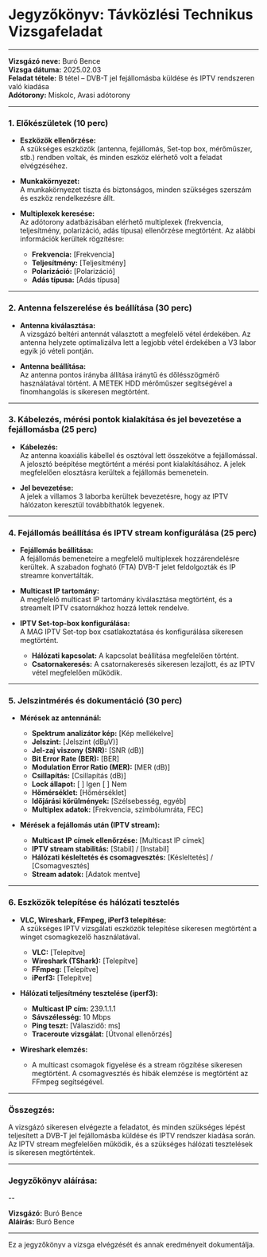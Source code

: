 # Jegyzőkönyv: Távközlési Technikus Vizsgafeladat

---

**Vizsgázó neve:** Buró Bence  
**Vizsga dátuma:** 2025.02.03  
**Feladat tétele:** B tétel – DVB-T jel fejállomásba küldése és IPTV rendszeren való kiadása  
**Adótorony:** Miskolc, Avasi adótorony  

---

### 1. Előkészületek (10 perc)

- **Eszközök ellenőrzése:**  
  A szükséges eszközök (antenna, fejállomás, Set-top box, mérőműszer, stb.) rendben voltak, és minden eszköz elérhető volt a feladat elvégzéséhez.  

- **Munkakörnyezet:**  
  A munkakörnyezet tiszta és biztonságos, minden szükséges szerszám és eszköz rendelkezésre állt.

- **Multiplexek keresése:**  
  Az adótorony adatbázisában elérhető multiplexek (frekvencia, teljesítmény, polarizáció, adás típusa) ellenőrzése megtörtént. Az alábbi információk kerültek rögzítésre:  
  - **Frekvencia:** [Frekvencia]  
  - **Teljesítmény:** [Teljesítmény]  
  - **Polarizáció:** [Polarizáció]  
  - **Adás típusa:** [Adás típusa]  

---

### 2. Antenna felszerelése és beállítása (30 perc)

- **Antenna kiválasztása:**  
  A vizsgázó beltéri antennát választott a megfelelő vétel érdekében. Az antenna helyzete optimalizálva lett a legjobb vétel érdekében a V3 labor egyik jó vételi pontján.

- **Antenna beállítása:**  
  Az antenna pontos irányba állítása iránytű és dőlésszögmérő használatával történt. A METEK HDD mérőműszer segítségével a finomhangolás is sikeresen megtörtént.

---

### 3. Kábelezés, mérési pontok kialakítása és jel bevezetése a fejállomásba (25 perc)

- **Kábelezés:**  
  Az antenna koaxiális kábellel és osztóval lett összekötve a fejállomással. A jelosztó beépítése megtörtént a mérési pont kialakításához. A jelek megfelelően elosztásra kerültek a fejállomás bemenetein.

- **Jel bevezetése:**  
  A jelek a villamos 3 laborba kerültek bevezetésre, hogy az IPTV hálózaton keresztül továbbíthatók legyenek.

---

### 4. Fejállomás beállítása és IPTV stream konfigurálása (25 perc)

- **Fejállomás beállítása:**  
  A fejállomás bemeneteire a megfelelő multiplexek hozzárendelésre kerültek. A szabadon fogható (FTA) DVB-T jelet feldolgozták és IP streamre konvertálták.

- **Multicast IP tartomány:**  
  A megfelelő multicast IP tartomány kiválasztása megtörtént, és a streamelt IPTV csatornákhoz hozzá lettek rendelve.

- **IPTV Set-top-box konfigurálása:**  
  A MAG IPTV Set-top box csatlakoztatása és konfigurálása sikeresen megtörtént.  
  - **Hálózati kapcsolat:** A kapcsolat beállítása megfelelően történt.  
  - **Csatornakeresés:** A csatornakeresés sikeresen lezajlott, és az IPTV vétel megfelelően működik.

---

### 5. Jelszintmérés és dokumentáció (30 perc)

- **Mérések az antennánál:**  
  - **Spektrum analizátor kép:** [Kép mellékelve]  
  - **Jelszint:** [Jelszint (dBμV)]  
  - **Jel-zaj viszony (SNR):** [SNR (dB)]  
  - **Bit Error Rate (BER):** [BER]  
  - **Modulation Error Ratio (MER):** [MER (dB)]  
  - **Csillapítás:** [Csillapítás (dB)]  
  - **Lock állapot:** [ ] Igen [ ] Nem  
  - **Hőmérséklet:** [Hőmérséklet]  
  - **Időjárási körülmények:** [Szélsebesség, egyéb]  
  - **Multiplex adatok:** [Frekvencia, szimbólumráta, FEC]

- **Mérések a fejállomás után (IPTV stream):**  
  - **Multicast IP címek ellenőrzése:** [Multicast IP címek]  
  - **IPTV stream stabilitás:** [Stabil] / [Instabil]  
  - **Hálózati késleltetés és csomagvesztés:** [Késleltetés] / [Csomagvesztés]  
  - **Stream adatok:** [Adatok mentve]

---

### 6. Eszközök telepítése és hálózati tesztelés

- **VLC, Wireshark, FFmpeg, iPerf3 telepítése:**  
  A szükséges IPTV vizsgálati eszközök telepítése sikeresen megtörtént a winget csomagkezelő használatával.  
  - **VLC:** [Telepítve]  
  - **Wireshark (TShark):** [Telepítve]  
  - **FFmpeg:** [Telepítve]  
  - **iPerf3:** [Telepítve]  

- **Hálózati teljesítmény tesztelése (iperf3):**  
  - **Multicast IP cím:** 239.1.1.1  
  - **Sávszélesség:** 10 Mbps  
  - **Ping teszt:** [Válaszidő: ms]  
  - **Traceroute vizsgálat:** [Útvonal ellenőrzés]

- **Wireshark elemzés:**  
  - A multicast csomagok figyelése és a stream rögzítése sikeresen megtörtént. A csomagvesztés és hibák elemzése is megtörtént az FFmpeg segítségével.

---

### Összegzés:

A vizsgázó sikeresen elvégezte a feladatot, és minden szükséges lépést teljesített a DVB-T jel fejállomásba küldése és IPTV rendszer kiadása során. Az IPTV stream megfelelően működik, és a szükséges hálózati tesztelések is sikeresen megtörténtek.

---

### Jegyzőkönyv aláírása:
 --

**Vizsgázó:** Buró Bence  
**Aláírás:** Buró Bence 

---

Ez a jegyzőkönyv a vizsga elvégzését és annak eredményeit dokumentálja.
